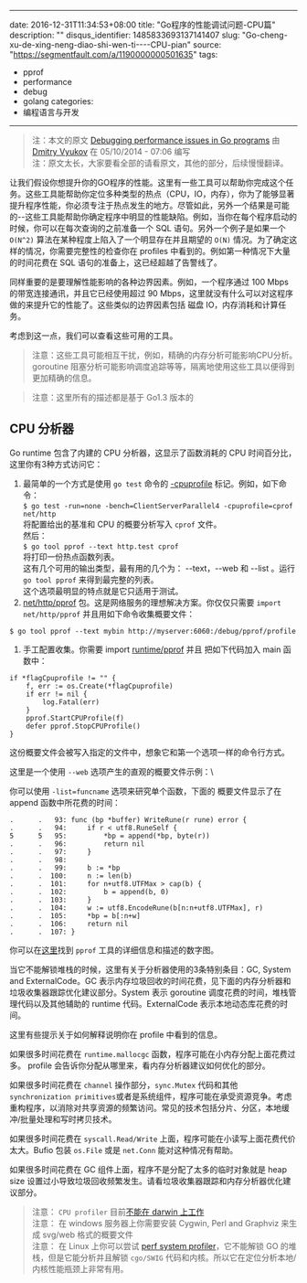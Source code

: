 
---
date: 2016-12-31T11:34:53+08:00
title: "Go程序的性能调试问题-CPU篇"
description: ""
disqus_identifier: 1485833693137141407
slug: "Go-cheng-xu-de-xing-neng-diao-shi-wen-ti----CPU-pian"
source: "https://segmentfault.com/a/1190000000501635"
tags: 
- pprof 
- performance 
- debug 
- golang 
categories:
- 编程语言与开发
---

> 注：本文的原文 [Debugging performance issues in Go
> programs](https://software.intel.com/en-us/blogs/2014/05/10/debugging-performance-issues-in-go-programs)
> 由 [Dmitry Vyukov](https://software.intel.com/en-us/user/347692) 在
> 05/10/2014 - 07:06 编写\
> 注：原文太长，大家要看全部的请看原文，其他的部分，后续慢慢翻译。

让我们假设你想提升你的GO程序的性能。这里有一些工具可以帮助你完成这个任务。这些工具能帮助你定位多种类型的热点（CPU，IO，内存），你为了能够显著提升程序性能，你必须专注于热点发生的地方。尽管如此，另外一个结果是可能的--这些工具能帮助你确定程序中明显的性能缺陷。例如，当你在每个程序启动的时候，你可以在每次查询的之前准备一个
SQL 语句。另外一个例子是如果一个 `O(N^2)`
算法在某种程度上陷入了一个明显存在并且期望的 `O(N)`
情况。为了确定这样的情况，你需要完整性的检查你在 profiles
中看到的。例如第一种情况下大量的时间花费在 SQL
语句的准备上，这已经超越了告警线了。

同样重要的是要理解性能影响的各种边界因素。例如，一个程序通过 100 Mbps
的带宽连接通讯，并且它已经使用超过 90
Mbps，这里就没有什么可以对这程序做的来提升它的性能了。这些类似的边界因素包括
磁盘 IO，内存消耗和计算任务。

考虑到这一点，我们可以查看这些可用的工具。

> 注意：这些工具可能相互干扰，例如，精确的内存分析可能影响CPU分析。goroutine
> 阻塞分析可能影响调度追踪等等，隔离地使用这些工具以便得到更加精确的信息。

> 注意：这里所有的描述都是基于 Go1.3 版本的

CPU 分析器
----------

Go runtime 包含了内建的 CPU 分析器，这显示了函数消耗的 CPU
时间百分比，这里你有3种方式访问它：

1.  最简单的一个方式是使用 `go test` 命令的
    [-cpuprofile](http://golang.org/cmd/go/#hdr-Description_of_testing_flags)
    标记。例如，如下命令：\
    `$ go test -run=none -bench=ClientServerParallel4 -cpuprofile=cprof net/http`\
    将配置给出的基准和 CPU 的概要分析写入 `cprof` 文件。\
    然后：\
    `$ go tool pprof --text http.test cprof`\
    将打印一份热点函数列表。\
    这有几个可用的输出类型，最有用的几个为： --text，--web 和 --list
    。运行 `go tool pprof` 来得到最完整的列表。\
    这个选项最明显的特点就是它只适用于测试。
2.  [net/http/pprof](http://golang.org/pkg/net/http/pprof)
    包。这是网络服务的理想解决方案。你仅仅只需要 `import net/http/pprof`
    并且用如下命令收集概要文件：

<!-- -->

    $ go tool pprof --text mybin http://myserver:6060:/debug/pprof/profile

1.  手工配置收集。你需要 import
    [runtime/pprof](https://software.intel.com/en-us/blogs/2014/05/10/debugging-performance-issues-in-go-programs)
    并且 把如下代码加入 main 函数中：

<!-- -->

    if *flagCpuprofile != "" {
        f, err := os.Create(*flagCpuprofile)
        if err != nil {
            log.Fatal(err)
        }
        pprof.StartCPUProfile(f)
        defer pprof.StopCPUProfile()
    }

这份概要文件会被写入指定的文件中，想象它和第一个选项一样的命令行方式。

这里是一个使用 `--web` 选项产生的直观的概要文件示例：\

你可以使用 `-list=funcname` 选项来研究单个函数，下面的 概要文件显示了在
append 函数中所花费的时间：

    .      .   93: func (bp *buffer) WriteRune(r rune) error {
    .      .   94:     if r < utf8.RuneSelf {
    5      5   95:         *bp = append(*bp, byte(r))
    .      .   96:         return nil
    .      .   97:     }
    .      .   98: 
    .      .   99:     b := *bp
    .      .  100:     n := len(b)
    .      .  101:     for n+utf8.UTFMax > cap(b) {
    .      .  102:         b = append(b, 0)
    .      .  103:     }
    .      .  104:     w := utf8.EncodeRune(b[n:n+utf8.UTFMax], r)
    .      .  105:     *bp = b[:n+w]
    .      .  106:     return nil
    .      .  107: }

你可以在[这里](http://google-perftools.googlecode.com/svn/trunk/doc/cpuprofile.html)找到
`pprof` 工具的详细信息和描述的数字图。

当它不能解锁堆栈的时候，这里有关于分析器使用的3条特别条目：GC, System
and ExternalCode。GC
表示内存垃圾回收的时间花费，见下面的内存分析器和垃圾收集器跟踪优化建议部分。System
表示 goroutine 调度花费的时间，堆栈管理代码以及其他辅助的 runtime
代码。ExternalCode 表示本地动态库花费的时间。

这里有些提示关于如何解释说明你在 profile 中看到的信息。

如果很多时间花费在 `runtime.mallocgc`
函数，程序可能在小内存分配上面花费过多。 profile
会告诉你分配从哪里来，看内存分析器建议如何优化的部分。

如果很多时间花费在 `channel` 操作部分，`sync.Mutex` 代码和其他
`synchronization primitives`或者是系统组件，程序可能在承受资源竞争。考虑重构程序，以消除对共享资源的频繁访问。常见的技术包括分片、分区，本地缓冲/批量处理和写时拷贝技术。

如果很多时间花费在 `syscall.Read/Write`
上面，程序可能在小读写上面花费代价太大。Bufio 包装 `os.File` 或是
`net.Conn` 能对这种情况有帮助。

如果很多时间花费在 GC 组件上面，程序不是分配了太多的临时对象就是 heap
size
设置过小导致垃圾回收频繁发生。请看垃圾收集器跟踪和内存分析器优化建议部分。

> 注意： `CPU profiler` 目前[不能在 darwin
> 上工作](https://code.google.com/p/go/issues/detail?id=6047)\
> 注意： 在 windows 服务器上你需要安装 Cygwin, Perl and Graphviz 来生成
> svg/web 格式的概要文件\
> 注意： 在 Linux 上你可以尝试 [perf system
> profiler](https://perf.wiki.kernel.org/index.php/Tutorial)，它不能解锁
> GO 的堆栈，但是它能分析并且解锁 `cgo/SWIG`
> 代码和内核。所以它在定位分析本地/内核性能瓶颈上非常有用。

